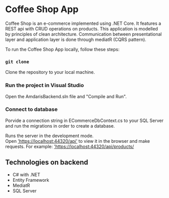 # Coffee Shop App

Coffee Shop is an e-commerce implemented using .NET Core. It features a REST api with CRUD operations on products. This application is modelled by principles of clean architecture. 
Communication between presentational layer and application layer is done through mediatR (CQRS pattern). 

To run the Coffee Shop App locally, follow these steps:

### `git clone`

Clone the repository to your local machine. 

### Run the project in Visual Studio

Open the AmdarisBackend.sln file and "Compile and Run".

### Connect to database

Porvide a connection string in ECommerceDbContext.cs to your SQL Server and run the migrations in order to create a database. 

Runs the server in the development mode.\
Open ['https://localhost:44320/api']('https://localhost:44320/api') to view it in the browser and make requests. For example: ['https://localhost:44320/api/products/](https://localhost:44320/api/products/) 

## Technologies on backend
* C# with .NET
* Entity Framework
* MediatR
* SQL Server
